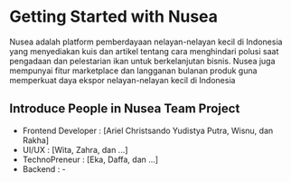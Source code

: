 # Getting Started with Nusea

Nusea adalah platform pemberdayaan nelayan-nelayan kecil di Indonesia yang menyediakan kuis dan artikel tentang cara menghindari polusi saat pengadaan dan pelestarian ikan untuk berkelanjutan bisnis. Nusea juga mempunyai fitur marketplace dan langganan bulanan produk guna memperkuat daya ekspor nelayan-nelayan kecil di Indonesia

## Introduce People in Nusea Team Project

- Frontend Developer : [Ariel Christsando Yudistya Putra, Wisnu, dan Rakha]
- UI/UX : [Wita, Zahra, dan ...]
- TechnoPreneur : [Eka, Daffa, dan ...]
- Backend : -
